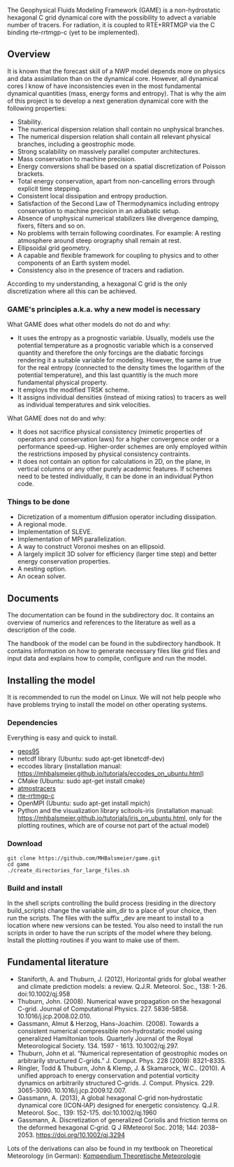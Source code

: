 The Geophysical Fluids Modeling Framework (GAME) is a non-hydrostatic hexagonal C grid dynamical core with the possibility to advect a variable number of tracers. For radiation, it is coupled to RTE+RRTMGP via the C binding rte-rrtmgp-c (yet to be implemented).

## Overview

It is known that the forecast skill of a NWP model depends more on physics and data assimilation than on the dynamical core. However, all dynamical cores I know of have inconsistencies even in the most fundamental dynamical quantities (mass, energy forms and entropy). That is why the aim of this project is to develop a next generation dynamical core with the following properties:

* Stability.
* The numerical dispersion relation shall contain no unphysical branches.
* The numerical dispersion relation shall contain all relevant physical branches, including a geostrophic mode.
* Strong scalability on massively parallel computer architectures.
* Mass conservation to machine precision.
* Energy conversions shall be based on a spatial discretization of Poisson brackets.
* Total energy conservation, apart from non-cancelling errors through explicit time stepping.
* Consistent local dissipation and entropy production.
* Satisfaction of the Second Law of Thermodynamics including entropy conservation to machine precision in an adiabatic setup.
* Absence of unphysical numerical stabilizers like divergence damping, fixers, filters and so on.
* No problems with terrain following coordinates. For example: A resting atmosphere around steep orography shall remain at rest.
* Ellipsoidal grid geometry.
* A capable and flexible framework for coupling to physics and to other components of an Earth system model.
* Consistency also in the presence of tracers and radiation.

According to my understanding, a hexagonal C grid is the only discretization where all this can be achieved.

### GAME's principles a.k.a. why a new model is necessary

What GAME does what other models do not do and why:

* It uses the entropy as a prognostic variable. Usually, models use the potential temperature as a prognostic variable which is a conserved quantity and therefore the only forcings are the diabatic forcings rendering it a suitable variable for modeling. However, the same is true for the real entropy (connected to the density times the logarithm of the potential temperature), and this last quantitiy is the much more fundamental physical property.
* It employs the modified TRSK scheme.
* It assigns individual densities (instead of mixing ratios) to tracers as well as individual temperatures and sink velocities.

What GAME does not do and why:

* It does not sacrifice physical consistency (mimetic properties of operators and conservation laws) for a higher convergence order or a performance speed-up. Higher-order schemes are only employed within the restrictions imposed by physical consistency contraints.
* It does not contain an option for calculations in 2D, on the plane, in vertical columns or any other purely academic features. If schemes need to be tested individually, it can be done in an individual Python code.

### Things to be done

* Dicretization of a momentum diffusion operator including dissipation.
* A regional mode.
* Implementation of SLEVE.
* Implementation of MPI parallelization.
* A way to construct Voronoi meshes on an ellipsoid.
* A largely implicit 3D solver for efficiency (larger time step) and better energy conservation properties.
* A nesting option.
* An ocean solver.

## Documents

The documentation can be found in the subdirectory doc. It contains an overview of numerics and references to the literature as well as a description of the code.

The handbook of the model can be found in the subdirectory handbook. It contains information on how to generate necessary files like grid files and input data and explains how to compile, configure and run the model.

## Installing the model

It is recommended to run the model on Linux. We will not help people who have problems trying to install the model on other operating systems.

### Dependencies

Everything is easy and quick to install.

* [geos95](https://github.com/MHBalsmeier/geos95)
* netcdf library (Ubuntu: sudo apt-get libnetcdf-dev)
* eccodes library (installation manual: https://mhbalsmeier.github.io/tutorials/eccodes_on_ubuntu.html)
* CMake (Ubuntu: sudo apt-get install cmake)
* [atmostracers](https://github.com/MHBalsmeier/atmostracers)
* [rte-rrtmgp-c](https://github.com/MHBalsmeier/rte-rrtmgp-c)
* OpenMPI (Ubuntu: sudo apt-get install mpich)
* Python and the visualization library scitools-iris (installation manual: https://mhbalsmeier.github.io/tutorials/iris_on_ubuntu.html, only for the plotting routines, which are of course not part of the actual model)

### Download

	git clone https://github.com/MHBalsmeier/game.git
	cd game
	./create_directories_for_large_files.sh

### Build and install

In the shell scripts controlling the build process (residing in the directory build\_scripts) change the variable aim\_dir to a place of your choice, then run the scripts. The files with the suffix \_dev are meant to install to a location where new versions can be tested. You also need to install the run scripts in order to have the run scripts of the model where they belong. Install the plotting routines if you want to make use of them.

## Fundamental literature

* Staniforth, A. and Thuburn, J. (2012), Horizontal grids for global weather and climate prediction models: a review. Q.J.R. Meteorol. Soc., 138: 1-26. doi:10.1002/qj.958
* Thuburn, John. (2008). Numerical wave propagation on the hexagonal C-grid. Journal of Computational Physics. 227. 5836-5858. 10.1016/j.jcp.2008.02.010. 
* Gassmann, Almut & Herzog, Hans-Joachim. (2008). Towards a consistent numerical compressible non‐hydrostatic model using generalized Hamiltonian tools. Quarterly Journal of the Royal Meteorological Society. 134. 1597 - 1613. 10.1002/qj.297.
* Thuburn, John et al. “Numerical representation of geostrophic modes on arbitrarily structured C-grids.” J. Comput. Phys. 228 (2009): 8321-8335.
* Ringler, Todd & Thuburn, John & Klemp, J. & Skamarock, W.C.. (2010). A unified approach to energy conservation and potential vorticity dynamics on arbitrarily structured C-grids. J. Comput. Physics. 229. 3065-3090. 10.1016/j.jcp.2009.12.007.
* Gassmann, A. (2013), A global hexagonal C‐grid non‐hydrostatic dynamical core (ICON‐IAP) designed for energetic consistency. Q.J.R. Meteorol. Soc., 139: 152-175. doi:10.1002/qj.1960
* Gassmann, A. Discretization of generalized Coriolis and friction terms on the deformed hexagonal C‐grid. Q J RMeteorol Soc. 2018; 144: 2038– 2053. https://doi.org/10.1002/qj.3294

Lots of the derivations can also be found in my textbook on Theoretical Meteorology (in German): [Kompendium Theoretische Meteorologie](https://raw.githubusercontent.com/MHBalsmeier/kompendium/master/kompendium.pdf)



